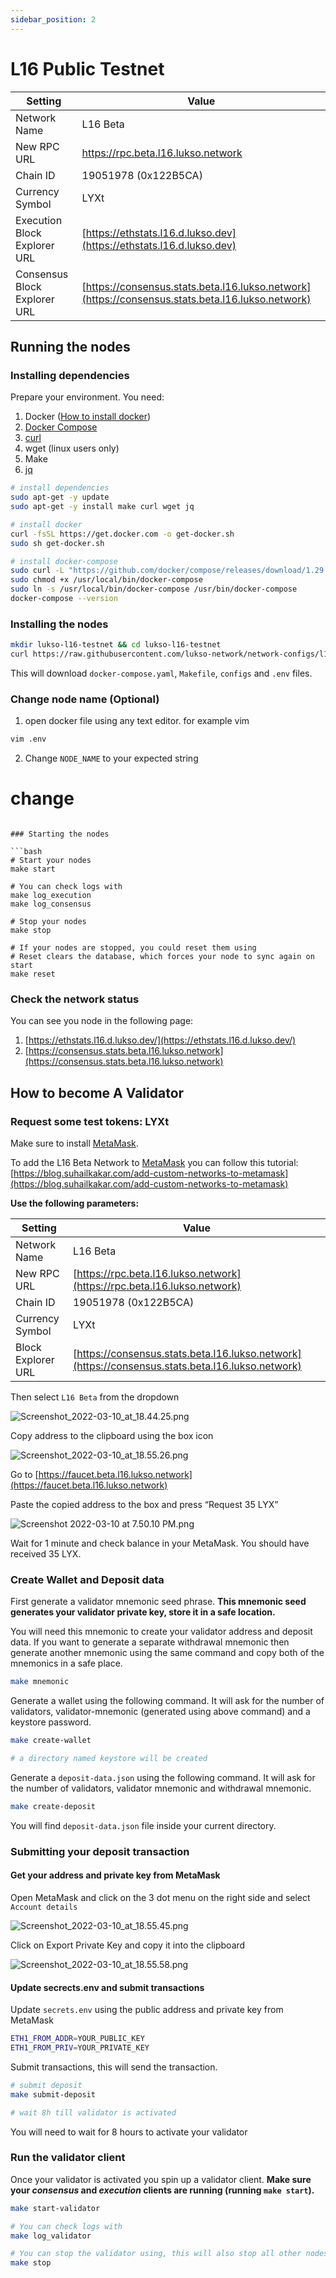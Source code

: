```yaml
---
sidebar_position: 2
---
```


# L16 Public Testnet

| Setting                      | Value                                                                                                                                                                     |
| ---------------------------- | ------------------------------------------------------------------------------------------------------------------------------------------------------------------------- |
| Network Name                 | L16 Beta                                                                                                                                                                  |
| New RPC URL                  | https://rpc.beta.l16.lukso.network                                                                                                                                        |
| Chain ID                     | 19051978 (0x122B5CA)                                                                                                                                                      |
| Currency Symbol              | LYXt                                                                                                                                                                      |
| Execution Block Explorer URL | [https://ethstats.l16.d.lukso.dev](https://ethstats.l16.d.lukso.dev) |
| Consensus Block Explorer URL | [https://consensus.stats.beta.l16.lukso.network](https://consensus.stats.beta.l16.lukso.network)                                                                          |

## Running the nodes

### Installing dependencies

Prepare your environment. You need:

1. Docker ([How to install docker](https://docs.docker.com/get-docker/))
2. [Docker Compose](https://docs.docker.com/compose/)
3. [curl](https://macappstore.org/curl/)
4. wget (linux users only)
5. Make
6. [jq](https://stedolan.github.io/jq/)

```bash title="Example script for installing docker"
# install dependencies
sudo apt-get -y update
sudo apt-get -y install make curl wget jq

# install docker
curl -fsSL https://get.docker.com -o get-docker.sh
sudo sh get-docker.sh

# install docker-compose
sudo curl -L "https://github.com/docker/compose/releases/download/1.29.2/docker-compose-$(uname -s)-$(uname -m)" -o /usr/local/bin/docker-compose
sudo chmod +x /usr/local/bin/docker-compose
sudo ln -s /usr/local/bin/docker-compose /usr/bin/docker-compose
docker-compose --version
```

### Installing the nodes

```bash
mkdir lukso-l16-testnet && cd lukso-l16-testnet
curl https://raw.githubusercontent.com/lukso-network/network-configs/l16-dev/l16/network_setup_kit/install.sh | bash
```

This will download `docker-compose.yaml`, `Makefile`, `configs` and `.env` files.

### Change node name (Optional)
1. open docker file using any text editor. for example vim
```bash
vim .env
```
2. Change `NODE_NAME` to your expected string

# change 
```

### Starting the nodes

```bash
# Start your nodes
make start

# You can check logs with
make log_execution
make log_consensus

# Stop your nodes
make stop

# If your nodes are stopped, you could reset them using
# Reset clears the database, which forces your node to sync again on start
make reset
```

### Check the network status

You can see you node in the following page:

1. [https://ethstats.l16.d.lukso.dev/](https://ethstats.l16.d.lukso.dev/)
2. [https://consensus.stats.beta.l16.lukso.network](https://consensus.stats.beta.l16.lukso.network)

## How to become A Validator

### Request some test tokens: LYXt

Make sure to install [MetaMask](https://metamask.io/).

To add the L16 Beta Network to [MetaMask](https://metamask.io/) you can follow this tutorial: [https://blog.suhailkakar.com/add-custom-networks-to-metamask](https://blog.suhailkakar.com/add-custom-networks-to-metamask)

**Use the following parameters:**

| Setting            | Value                                                                                                 |
| ------------------ | ----------------------------------------------------------------------------------------------------- |
| Network Name       | L16 Beta                                                                                              |
| New RPC URL        | [https://rpc.beta.l16.lukso.network](https://rpc.beta.l16.lukso.network)                              |
| Chain ID           | 19051978 (0x122B5CA)                                                                                  |
| Currency Symbol    | LYXt                                                                                                  |
| Block Explorer URL | [https://consensus.stats.beta.l16.lukso.network](https://consensus.stats.beta.l16.lukso.network)      |

Then select `L16 Beta` from the dropdown

![Screenshot_2022-03-10_at_18.44.25.png](./static/l16/Screenshot_2022-03-10_at_18.44.25.png)

Copy address to the clipboard using the box icon

![Screenshot_2022-03-10_at_18.55.26.png](./static/l16/Screenshot_2022-03-10_at_18.55.26.png)

Go to [https://faucet.beta.l16.lukso.network](https://faucet.beta.l16.lukso.network)

Paste the copied address to the box and press “Request 35 LYX”

![Screenshot 2022-03-10 at 7.50.10 PM.png](./static/l16/Screenshot_2022-03-10_at_7.50.10_PM.png)

Wait for 1 minute and check balance in your MetaMask. You should have received 35 LYX.

### Create Wallet and Deposit data

First generate a validator mnemonic seed phrase. **This mnemonic seed generates your validator private key, store it in a safe location.**

You will need this mnemonic to create your validator address and deposit data. If you want to generate a separate withdrawal mnemonic then generate another mnemonic using the same command and copy both of the mnemonics in a safe place.

```bash
make mnemonic
```

Generate a wallet using the following command. It will ask for the number of validators, validator-mnemonic (generated using above command) and a keystore password.

```bash
make create-wallet

# a directory named keystore will be created
```

Generate a `deposit-data.json` using the following command. It will ask for the number of validators, validator mnemonic and withdrawal mnemonic.

```bash
make create-deposit
```

You will find `deposit-data.json` file inside your current directory.

### Submitting your deposit transaction

#### Get your address and private key from MetaMask

Open MetaMask and click on the 3 dot menu on the right side and select `Account details`

![Screenshot_2022-03-10_at_18.55.45.png](./static/l16/Screenshot_2022-03-10_at_18.55.45.png)

Click on Export Private Key and copy it into the clipboard

![Screenshot_2022-03-10_at_18.55.58.png](./static/l16/Screenshot_2022-03-10_at_18.55.58.png)

#### Update secrects.env and submit transactions

Update `secrets.env` using the public address and private key from MetaMask

```bash
ETH1_FROM_ADDR=YOUR_PUBLIC_KEY
ETH1_FROM_PRIV=YOUR_PRIVATE_KEY
```

Submit transactions, this will send the transaction.

```bash
# submit deposit
make submit-deposit

# wait 8h till validator is activated
```

You will need to wait for 8 hours to activate your validator

### Run the validator client

Once your validator is activated you spin up a validator client. **Make sure your _consensus_ and _execution_ clients are running (running `make start`).**

```bash
make start-validator

# You can check logs with
make log_validator

# You can stop the validator using, this will also stop all other nodes
make stop
```
